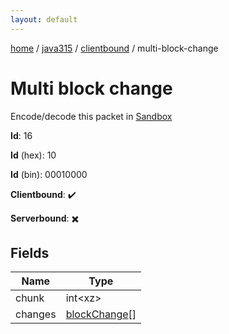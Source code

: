 ```yaml
---
layout: default
---
```


[home](/)  /  [java315](/protocol/java315)  /  [clientbound](/protocol/java315/clientbound)  /  multi-block-change

# Multi block change

Encode/decode this packet in [Sandbox](../../../sandbox/java315#clientbound.multi_block_change)

**Id**: 16

**Id** (hex): 10

**Id** (bin): 00010000

**Clientbound**: ✔️

**Serverbound**: ✖️

## Fields

Name | Type
---|---
chunk | int&lt;xz&gt;
changes | [blockChange](/protocol/java315/types/block-change)[]
